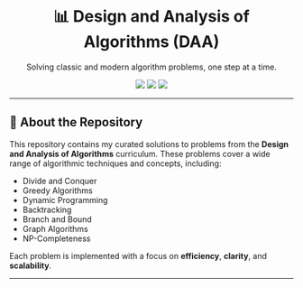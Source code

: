 <h1 align="center">📊 Design and Analysis of Algorithms (DAA)</h1>
<p align="center">
  Solving classic and modern algorithm problems, one step at a time.
</p>

<p align="center">
  <img src="https://img.shields.io/badge/Language-C++%20%7C%20Python-blue.svg" />
  <img src="https://img.shields.io/badge/Status-Active-brightgreen.svg" />
  <img src="https://img.shields.io/github/last-commit/your-username/daa-solutions" />
</p>

---

## 📌 About the Repository

This repository contains my curated solutions to problems from the **Design and Analysis of Algorithms** curriculum. These problems cover a wide range of algorithmic techniques and concepts, including:

- Divide and Conquer
- Greedy Algorithms
- Dynamic Programming
- Backtracking
- Branch and Bound
- Graph Algorithms
- NP-Completeness

Each problem is implemented with a focus on **efficiency**, **clarity**, and **scalability**.

---

